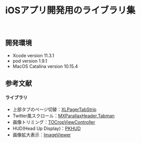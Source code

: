 iOSアプリ開発用のライブラリ集
====
　
## 開発環境
- Xcode version 11.3.1
- pod version 1.9.1
- MacOS Catalina version 10.15.4

## 参考文献
#### ライブラリ
- 上部タブのページ切替：[XLPagerTabStrip](https://github.com/xmartlabs/XLPagerTabStrip)  
- Twitter風スクロール：[MXParallaxHeader](https://github.com/maxep/MXParallaxHeader),[Tabman](https://github.com/uias/Tabman)
- 画像トリミング：[TOCropViewController](https://github.com/TimOliver/TOCropViewController)  
- HUD(Head Up Display)：[PKHUD](https://github.com/pkluz/PKHUD)
- 画像拡大表示：[ImageViewer](https://github.com/Krisiacik/ImageViewer)

